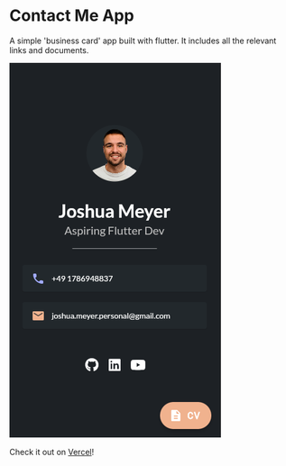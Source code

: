 # Contact Me App

A simple 'business card' app built with flutter. It includes all the relevant links and documents.

![](/assets/images/contact_preview.png)

Check it out on [Vercel](https://flutter-contact-me.vercel.app)!
